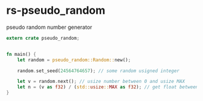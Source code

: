 rs-pseudo_random
=====

pseudo random number generator

```rust
extern crate pseudo_random;


fn main() {
    let random = pseudo_random::Random::new();

    random.set_seed(24564764657); // some random usigned integer

    let v = random.next(); // usize number between 0 and usize MAX
    let n = (v as f32) / (std::usize::MAX as f32); // get float between 0.0 and 1.0
}

```
